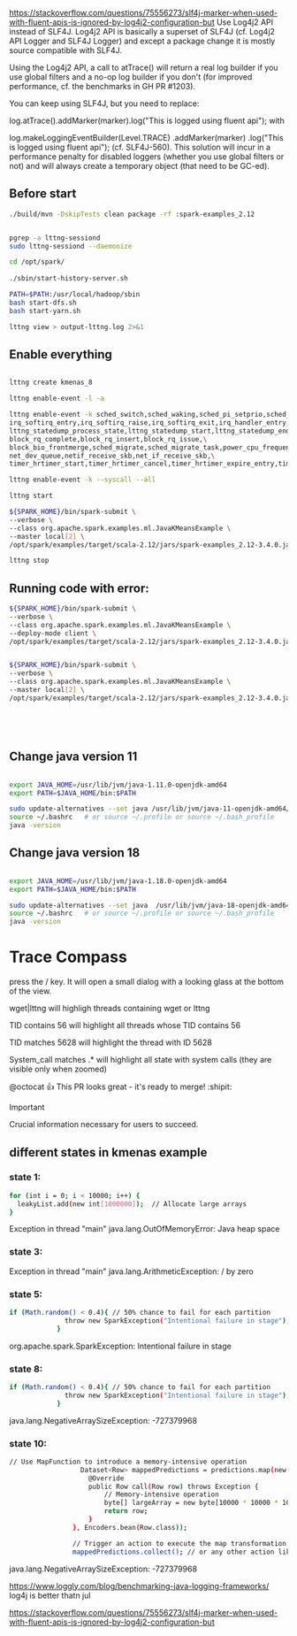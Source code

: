 


https://stackoverflow.com/questions/75556273/slf4j-marker-when-used-with-fluent-apis-is-ignored-by-log4j2-configuration-but
Use Log4j2 API instead of SLF4J. Log4j2 API is basically a superset of SLF4J (cf. Log4j2 API Logger and SLF4J Logger) and except a package change it is mostly source compatible with SLF4J.

Using the Log4j2 API, a call to atTrace() will return a real log builder if you use global filters and a no-op log builder if you don't (for improved performance, cf. the benchmarks in GH PR #1203).

You can keep using SLF4J, but you need to replace:

log.atTrace().addMarker(marker).log("This is logged using fluent api");
with

log.makeLoggingEventBuilder(Level.TRACE)
   .addMarker(marker)
   .log("This is logged using fluent api");
(cf. SLF4J-560). This solution will incur in a performance penalty for disabled loggers (whether you use global filters or not) and will always create a temporary object (that need to be GC-ed).


## Before start
```bash
./build/mvn -DskipTests clean package -rf :spark-examples_2.12


pgrep -a lttng-sessiond
sudo lttng-sessiond --daemonize

cd /opt/spark/
 
./sbin/start-history-server.sh

PATH=$PATH:/usr/local/hadoop/sbin
bash start-dfs.sh
bash start-yarn.sh

lttng view > output-lttng.log 2>&1

```

## Enable everything

```bash

lttng create kmenas_8

lttng enable-event -l -a

lttng enable-event -k sched_switch,sched_waking,sched_pi_setprio,sched_process_fork,sched_process_exit,sched_process_free,sched_wakeup,\
irq_softirq_entry,irq_softirq_raise,irq_softirq_exit,irq_handler_entry,irq_handler_exit,\
lttng_statedump_process_state,lttng_statedump_start,lttng_statedump_end,lttng_statedump_network_interface,lttng_statedump_block_device,\
block_rq_complete,block_rq_insert,block_rq_issue,\
block_bio_frontmerge,sched_migrate,sched_migrate_task,power_cpu_frequency,\
net_dev_queue,netif_receive_skb,net_if_receive_skb,\
timer_hrtimer_start,timer_hrtimer_cancel,timer_hrtimer_expire_entry,timer_hrtimer_expire_exit

lttng enable-event -k --syscall --all

lttng start

${SPARK_HOME}/bin/spark-submit \
--verbose \
--class org.apache.spark.examples.ml.JavaKMeansExample \
--master local[2] \
/opt/spark/examples/target/scala-2.12/jars/spark-examples_2.12-3.4.0.jar 8

lttng stop

```


## Running code with error: 

```bash
${SPARK_HOME}/bin/spark-submit \
--verbose \
--class org.apache.spark.examples.ml.JavaKMeansExample \
--deploy-mode client \
/opt/spark/examples/target/scala-2.12/jars/spark-examples_2.12-3.4.0.jar 1


${SPARK_HOME}/bin/spark-submit \
--verbose \
--class org.apache.spark.examples.ml.JavaKMeansExample \
--master local[2] \
/opt/spark/examples/target/scala-2.12/jars/spark-examples_2.12-3.4.0.jar 3






```



## Change java version 11
```bash

export JAVA_HOME=/usr/lib/jvm/java-1.11.0-openjdk-amd64
export PATH=$JAVA_HOME/bin:$PATH

sudo update-alternatives --set java /usr/lib/jvm/java-11-openjdk-amd64/bin/java
source ~/.bashrc   # or source ~/.profile or source ~/.bash_profile
java -version
```

## Change java version 18

```bash

export JAVA_HOME=/usr/lib/jvm/java-1.18.0-openjdk-amd64
export PATH=$JAVA_HOME/bin:$PATH

sudo update-alternatives --set java  /usr/lib/jvm/java-18-openjdk-amd64/bin/java 
source ~/.bashrc   # or source ~/.profile or source ~/.bash_profile
java -version

```
# Trace Compass

press the / key. It will open a small dialog with a looking glass at the bottom of the view.

wget|lttng will highligh threads containing wget or lttng

TID contains 56 will highlight all threads whose TID contains 56

TID matches 5628 will highlight the thread with ID 5628

System_call matches .* will highlight all state with system calls (they are visible only when zoomed)

@octocat :+1: This PR looks great - it's ready to merge! :shipit:


> [!IMPORTANT]
> Crucial information necessary for users to succeed.

## different states in kmenas example

### state 1: 

```bash
for (int i = 0; i < 10000; i++) {
  leakyList.add(new int[1000000]);  // Allocate large arrays
}
 ```             
Exception in thread "main" java.lang.OutOfMemoryError: Java heap space


### state 3:

Exception in thread "main" java.lang.ArithmeticException: / by zero


### state 5:

```bash
if (Math.random() < 0.4){ // 50% chance to fail for each partition
              throw new SparkException("Intentional failure in stage");
            }
  ```             
            
org.apache.spark.SparkException: Intentional failure in stage


### state 8:

```bash
if (Math.random() < 0.4){ // 50% chance to fail for each partition
              throw new SparkException("Intentional failure in stage");
            }
 ```  
java.lang.NegativeArraySizeException: -727379968




### state 10:
```bash
// Use MapFunction to introduce a memory-intensive operation
                  Dataset<Row> mappedPredictions = predictions.map(new MapFunction<Row, Row>() {
                    @Override
                    public Row call(Row row) throws Exception {
                        // Memory-intensive operation
                        byte[] largeArray = new byte[10000 * 10000 * 10000]; // Allocate 1GB
                        return row;
                    }
                }, Encoders.bean(Row.class));

                // Trigger an action to execute the map transformation
                mappedPredictions.collect(); // or any other action like count(), show(), et
``` 
java.lang.NegativeArraySizeException: -727379968



https://www.loggly.com/blog/benchmarking-java-logging-frameworks/
log4j is better thatn jul


https://stackoverflow.com/questions/75556273/slf4j-marker-when-used-with-fluent-apis-is-ignored-by-log4j2-configuration-but





